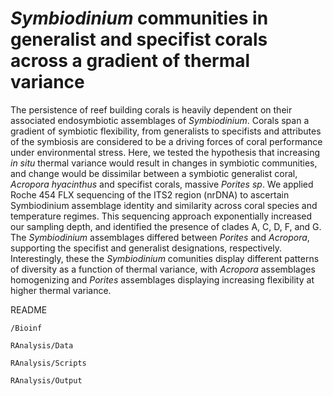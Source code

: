 # _Symbiodinium_ communities in generalist and specifist corals across a gradient of thermal variance

The persistence of reef building corals is heavily dependent on their associated endosymbiotic assemblages of _Symbiodinium_. Corals span a gradient of symbiotic flexibility, from generalists to specifists and attributes of the symbiosis are considered to be a driving forces of coral performance under environmental stress. Here, we tested the hypothesis that increasing _in situ_ thermal variance would result in changes in symbiotic communities, and change would be dissimilar between a symbiotic generalist coral, _Acropora hyacinthus_ and specifist corals, massive _Porites sp_. We applied Roche 454 FLX sequencing of the ITS2 region (nrDNA) to ascertain Symbiodinium assemblage identity and similarity across coral species and temperature regimes. This sequencing approach exponentially increased our sampling depth, and identified the presence of clades A, C, D, F, and G. The _Symbiodinium_ assemblages differed between _Porites_ and _Acropora_, supporting the specifist and generalist designations, respectively.  Interestingly, these the _Symbiodinium_ comunities display different patterns of diversity as a function of thermal variance, with _Acropora_ assemblages homogenizing and _Porites_ assemblages displaying increasing flexibility at higher thermal variance. 

README

```/Bioinf```

```RAnalysis/Data```

```RAnalysis/Scripts```

```RAnalysis/Output```

